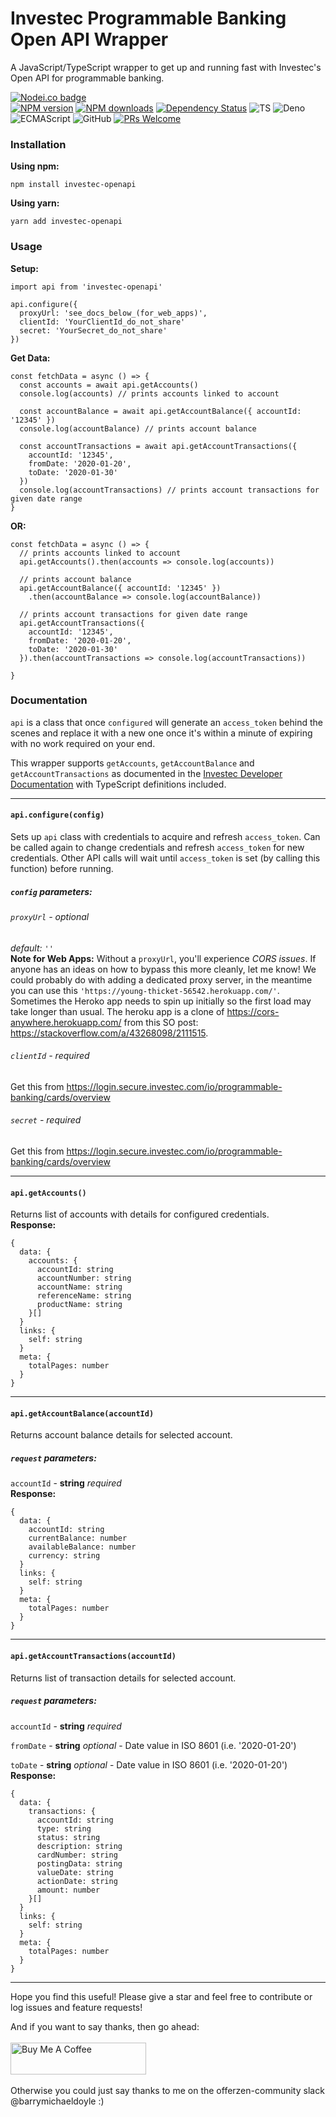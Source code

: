 # Investec Programmable Banking Open API Wrapper

A JavaScript/TypeScript wrapper to get up and running fast with Investec's Open API for programmable banking.

<span class="badge-nodeico"><a href="https://www.npmjs.com/package/investec-openapi" title="Nodei.co badge"><img src="https://nodei.co/npm/investec-openapi.png" alt="Nodei.co badge" /></a></span>
<br class="badge-separator" />
<span class="badge-npmversion"><a href="https://npmjs.org/package/investec-openapi" title="View this project on NPM"><img src="https://img.shields.io/npm/v/investec-openapi.svg" alt="NPM version" /></a></span>
<span class="badge-npmdownloads"><a href="https://npmjs.org/package/investec-openapi" title="View this project on NPM"><img src="https://img.shields.io/npm/dm/investec-openapi.svg" alt="NPM downloads" /></a></span>
<span class="badge-daviddm"><a href="https://david-dm.org/BarryMichaelDoyle/investec-openapi" title="View the status of this project's dependencies on DavidDM"><img src="https://img.shields.io/david/BarryMichaelDoyle/investec-openapi.svg" alt="Dependency Status" /></a></span>
![TS](https://img.shields.io/badge/supports-typescript-blue.svg?style=flat-square)
![Deno](https://img.shields.io/badge/supports-deno-green.svg?style=flat-square)
![ECMAScript](https://img.shields.io/badge/supports-ECMAScript-yellow.svg?style=flat-square)
![GitHub](https://img.shields.io/github/license/barrymichaeldoyle/investec-openapi)
[![PRs Welcome](https://img.shields.io/badge/PRs-welcome-brightgreen.svg?style=round-square)](https://github.com/barrymichaeldoyle/investec-openapi/pulls)

### Installation

**Using npm:**

```
npm install investec-openapi
```

**Using yarn:**

```
yarn add investec-openapi
```

### Usage

**Setup:**

```
import api from 'investec-openapi'

api.configure({
  proxyUrl: 'see_docs_below_(for_web_apps)',
  clientId: 'YourClientId_do_not_share'
  secret: 'YourSecret_do_not_share'
})
```

**Get Data:**

```
const fetchData = async () => {
  const accounts = await api.getAccounts()
  console.log(accounts) // prints accounts linked to account

  const accountBalance = await api.getAccountBalance({ accountId: '12345' })
  console.log(accountBalance) // prints account balance

  const accountTransactions = await api.getAccountTransactions({
    accountId: '12345',
    fromDate: '2020-01-20',
    toDate: '2020-01-30'
  })
  console.log(accountTransactions) // prints account transactions for given date range
}
```

**OR:**

```
const fetchData = async () => {
  // prints accounts linked to account
  api.getAccounts().then(accounts => console.log(accounts))

  // prints account balance
  api.getAccountBalance({ accountId: '12345' })
    .then(accountBalance => console.log(accountBalance))

  // prints account transactions for given date range
  api.getAccountTransactions({
    accountId: '12345',
    fromDate: '2020-01-20',
    toDate: '2020-01-30'
  }).then(accountTransactions => console.log(accountTransactions))

}
```

### Documentation

`api` is a class that once `configured` will generate an `access_token` behind the scenes and replace it with a new one once it's within a minute of expiring with no work required on your end.

This wrapper supports `getAccounts`, `getAccountBalance` and `getAccountTransactions` as documented in the [Investec Developer Documentation] with TypeScript definitions included.

---

#### **`api.configure(config)`**

Sets up `api` class with credentials to acquire and refresh `access_token`. Can be called again to change credentials and refresh `access_token` for new credentials. Other API calls will wait until `access_token` is set (by calling this function) before running.

##### **`config` parameters:**

###### `proxyUrl` - _optional_

_default:_ `''`
<br />
**Note for Web Apps:** Without a `proxyUrl`, you'll experience _CORS issues_. If anyone has an ideas on how to bypass this more cleanly, let me know! We could probably do with adding a dedicated proxy server, in the meantime you can use this `'https://young-thicket-56542.herokuapp.com/'`. Sometimes the Heroko app needs to spin up initially so the first load may take longer than usual. The heroku app is a clone of https://cors-anywhere.herokuapp.com/ from this SO post: https://stackoverflow.com/a/43268098/2111515.

###### `clientId` - _required_

Get this from https://login.secure.investec.com/io/programmable-banking/cards/overview

###### `secret` - _required_

Get this from https://login.secure.investec.com/io/programmable-banking/cards/overview

---

#### **`api.getAccounts()`**

Returns list of accounts with details for configured credentials.
<br />
**Response:**

```
{
  data: {
    accounts: {
      accountId: string
      accountNumber: string
      accountName: string
      referenceName: string
      productName: string
    }[]
  }
  links: {
    self: string
  }
  meta: {
    totalPages: number
  }
}
```

---

#### **`api.getAccountBalance(accountId)`**

Returns account balance details for selected account.

##### **`request` parameters:**

`accountId` - **string** _required_
<br />
**Response:**

```
{
  data: {
    accountId: string
    currentBalance: number
    availableBalance: number
    currency: string
  }
  links: {
    self: string
  }
  meta: {
    totalPages: number
  }
}
```

---

#### **`api.getAccountTransactions(accountId)`**

Returns list of transaction details for selected account.

##### **`request` parameters:**

`accountId` - **string** _required_

`fromDate` - **string** _optional_ - Date value in ISO 8601 (i.e. '2020-01-20')

`toDate` - **string** _optional_ - Date value in ISO 8601 (i.e. '2020-01-20')
<br />
**Response:**

```
{
  data: {
    transactions: {
      accountId: string
      type: string
      status: string
      description: string
      cardNumber: string
      postingData: string
      valueDate: string
      actionDate: string
      amount: number
    }[]
  }
  links: {
    self: string
  }
  meta: {
    totalPages: number
  }
}
```

---

Hope you find this useful! Please give a star and feel free to contribute or log issues and feature requests!

And if you want to say thanks, then go ahead:
<br /><br />
<a href="https://www.buymeacoffee.com/barrydoyle" target="_blank"><img src="https://cdn.buymeacoffee.com/buttons/default-orange.png" alt="Buy Me A Coffee" style="height: 51px !important;width: 217px !important;" ></a>
<br /><br />
Otherwise you could just say thanks to me on the offerzen-community slack @barrymichaeldoyle :)

[investec developer documentation]: https://developer.investec.com/programmable-banking/#programmable-banking
